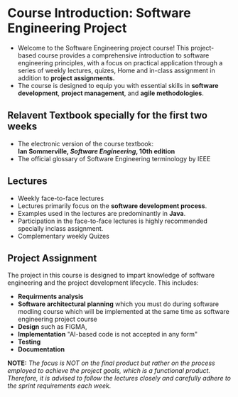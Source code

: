 # Course Introduction: Software Engineering Project

- Welcome to the  Software Engineering project course! This project-based course provides a comprehensive introduction to software engineering principles, with a focus on practical application through a series of weekly lectures, quizes, Home and in-class assignment in addition to **project assignments.**
- The course is designed to equip you with essential skills in **software development**, **project management**, and **agile methodologies**.


## Relavent Textbook specially for the first two weeks  
- The electronic version of the course textbook:  
  **Ian Sommerville, *Software Engineering*, 10th edition**  
- The official glossary of Software Engineering terminology by IEEE  

## Lectures  
- Weekly face-to-face lectures  
- Lectures primarily focus on the **software development process**.  
- Examples used in the lectures are predominantly in **Java**.  
- Participation in the face-to-face lectures is highly recommended specially inclass assignment.
- Complementary weekly Quizes  

## Project Assignment  
The project in this course is designed to impart knowledge of software engineering and the project development lifecycle. This includes:  
- **Requirments analysis**
- **Software architectural planning**  which you must do during software modling course which will be     implemented at the same time as software engineering project course
- **Design**  such as FIGMA, 
- **Implementation** "AI-based code is not accepted in any form"
- **Testing**
- **Documentation**

**NOTE:** *The focus is *NOT* on the final product but rather on the process employed to achieve the project goals, which is a *functional product*. Therefore, it is advised to follow the lectures closely and carefully adhere to the sprint requirements each week.*  
